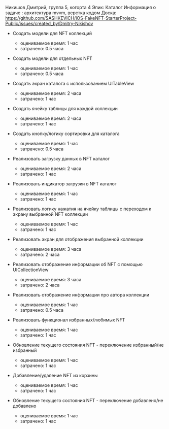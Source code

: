 Никишов Дмитрий, группа 5, когорта 4
Эпик: Каталог
Информация о задаче : архитектура mvvm, верстка кодом
Доска:  https://github.com/SASHKEVICH/iOS-FakeNFT-StarterProject-Public/issues/created_by/Dmitry-Nikishov

- Создать модели для NFT коллекций
    - оцениваемое время: 1 час
    - затрачено: 0.5 часа
    
- Создать модели для отдельных NFT
    - оцениваемое время: 1 час
    - затрачено: 0.5 часа

- Создать экран каталога с использованием UITableView
    - оцениваемое время: 2 часа
    - затрачено: 1 час

- Создать ячейку таблицы для каждой коллекции
    - оцениваемое время: 2 часа
    - затрачено: 1 час

- Создать кнопку/логику сортировки для каталога
    - оцениваемое время: 1 час
    - затрачено: 0.5 часа

- Реализовать загрузку данных в NFT каталог
    - оцениваемое время: 2 часа
    - затрачено: 1 час

- Реализовать индикатор загрузки в NFT каталог 
    - оцениваемое время: 1 час
    - затрачено: 1 час
    
- Реализовать логику нажатия на ячейку таблицы с переходом к экрану выбранной NFT коллекции
    - оцениваемое время: 1 час
    - затрачено: 1 час
    
- Реализовать экран для отображения выбранной коллекции
    - оцениваемое время: 3 часа
    - затрачено: 2 часа

- Реализовать отображение информации об NFT с помощью UICollectionView
    - оцениваемое время: 3 часа
    - затрачено: 2 часа
 
- Реализовать отображение информации про автора коллекции
    - оцениваемое время: 1 час
    - затрачено: 0.5 часа

- Реализовать функционал избранных/любимых NFT
    - оцениваемое время: 1 час
    - затрачено: 1 час

- Обновление текущего состояния NFT - переключение избранный/не избранный
    - оцениваемое время: 1 час
    - затрачено: 1 час

- Добавление/удаление NFT из корзины
    - оцениваемое время: 1 час
    - затрачено: 1 час
   
- Обновление текущего состояния NFT - переключение добавлено/не добавлено
    - оцениваемое время: 1 час
    - затрачено: 1 час

